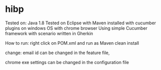 # hibp
Tested on:
Java 1.8 
Tested on Eclipse with Maven installed with cucumber plugins on windows OS with chrome browser
Using simple Cucumber framework with scenario written in Gherkin

How to run:
right click on POM.xml and run as Maven clean install

change:
email id can be changed in the feature file, 

chrome exe settings can be changed in the configuration file
